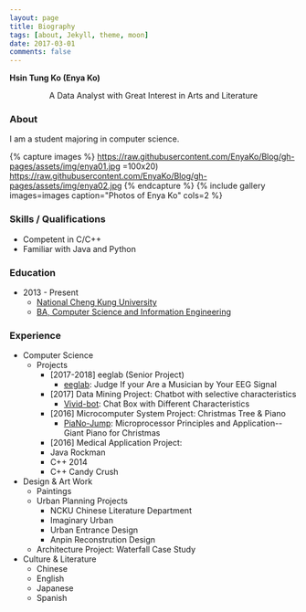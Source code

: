 ```yaml
---
layout: page
title: Biography
tags: [about, Jekyll, theme, moon]
date: 2017-03-01
comments: false
---
```


**Hsin Tung Ko (Enya Ko)**
<center> A Data Analyst with Great Interest in Arts and Literature </center>

### About
I am a student majoring in computer science.

{% capture images %}
    https://raw.githubusercontent.com/EnyaKo/Blog/gh-pages/assets/img/enya01.jpg =100x20)
    https://raw.githubusercontent.com/EnyaKo/Blog/gh-pages/assets/img/enya02.jpg
{% endcapture %}
{% include gallery images=images caption="Photos of Enya Ko" cols=2 %}

### Skills / Qualifications
* Competent in C/C++
* Familiar with Java and Python

### Education
- 2013 - Present
    - [National Cheng Kung University](http://web.ncku.edu.tw/bin/home.php?Lang=en)
    - [BA, Computer Science and Information Engineering](http://www.csie.ncku.edu.tw/ncku_csie/?lang=en)

### Experience
- Computer Science 
    - Projects
        - [2017-2018] eeglab (Senior Project)
            - <a href="https://github.com/EnyaKo/eeglab">eeglab</a>: Judge If your Are a Musician by Your EEG Signal 
        - [2017] Data Mining Project: Chatbot with selective characteristics 
            - <a href="https://github.com/Lee-W/vivid-bot">Vivid-bot</a>: Chat Box with Different Characteristics  
        - [2016] Microcomputer System Project: Christmas Tree & Piano  
            - <a href="https://github.com/EnyaKo/PiaNo-Jump">PiaNo-Jump</a>: Microprocessor Principles and Application--Giant Piano for Christmas
        - [2016] Medical Application Project:
        - Java Rockman  
        - C++ 2014  
        - C++ Candy Crush 
- Design & Art Work
    - Paintings
    - Urban Planning Projects
        - NCKU Chinese Literature Department
        - Imaginary Urban
        - Urban Entrance Design
        - Anpin Reconstrution Design
    - Architecture Project: Waterfall Case Study
- Culture & Literature
    - Chinese
    - English
    - Japanese
    - Spanish


